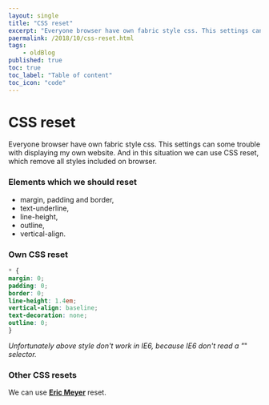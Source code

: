```yaml
---
layout: single
title: "CSS reset"
excerpt: "Everyone browser have own fabric style css. This settings can some trouble with displaying my own website. And in this situation we can use CSS reset, which remove all styles included on browser."
paermalink: /2018/10/css-reset.html
tags:
    - oldBlog
published: true
toc: true
toc_label: "Table of content"
toc_icon: "code"
--- 
```



# CSS reset

Everyone browser have own fabric style css. This settings can some trouble with displaying my own website. And in this situation we can use CSS reset, which remove all styles included on browser. 

### Elements which we should reset


- margin, padding and border,
- text-underline,
- line-height,
- outline,
- vertical-align.

### Own CSS reset

```css
* {
margin: 0;
padding: 0;
border: 0;
line-height: 1.4em;
vertical-align: baseline;
text-decoration: none;
outline: 0;
}
```

*Unfortunately above style don't work in IE6, because IE6 don't read a "*" *selector.*

### Other CSS resets

We can use [**Eric Meyer**](https://meyerweb.com/eric/tools/css/reset/) reset.

